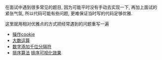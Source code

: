 
在面试中遇到很多常见的题目, 因为可能平时没有手动去实现一下, 再加上面试的紧张气氛, 所以代码可能有些问题, 更难保证当时写的代码足够优雅.

这里就用相对优雅点的方式把经常遇到的问题重写一遍


* [操作cookie](https://github.com/flfwzgl/practice/blob/master/%E6%93%8D%E4%BD%9Ccookie/cookie.js)
* [大数运算](https://github.com/flfwzgl/practice/blob/master/%E5%A4%A7%E6%95%B0%E8%BF%90%E7%AE%97/README.md)
* [数字添加千位分隔符](https://github.com/flfwzgl/practice/tree/master/%E6%95%B0%E5%AD%97%E6%B7%BB%E5%8A%A0%E5%8D%83%E4%BD%8D%E5%88%86%E9%9A%94%E5%8F%B7)
* [排序算法](https://github.com/flfwzgl/practice/blob/master/%E6%8E%92%E5%BA%8F%E7%AE%97%E6%B3%95/README.md) [排序可视化效果](https://flfwzgl.github.io/practice/%E6%8E%92%E5%BA%8F%E7%AE%97%E6%B3%95/sort.html)




